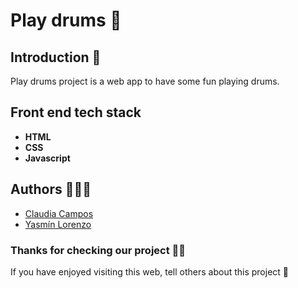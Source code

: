 # Play drums 🥁

## Introduction 📝

Play drums project is a web app to have some fun playing drums.

## Front end tech stack

- **HTML**  
- **CSS**
- **Javascript**

## Authors 👩🏽‍💻

- [Claudia Campos](https://github.com/clauCampos)
- [Yasmín Lorenzo](https://github.com/yassscoder)

### Thanks for checking our project 🙏🏼

 If you have enjoyed visiting this web, tell others about this project 📢 
